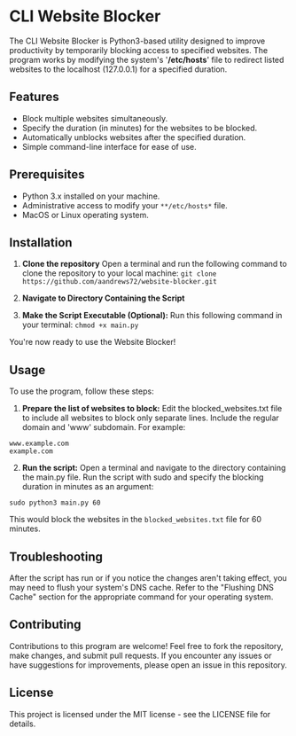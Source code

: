 # CLI Website Blocker

The CLI Website Blocker is Python3-based utility designed to improve productivity by temporarily blocking access to specified websites. The program works by modifying the system's '**/etc/hosts**' file to redirect listed websites to the localhost (127.0.0.1) for a specified duration.


## Features

- Block multiple websites simultaneously.
- Specify the duration (in minutes) for the websites to be blocked.
- Automatically unblocks websites after the specified duration.
- Simple command-line interface for ease of use.


## Prerequisites

- Python 3.x installed on your machine.
- Administrative access to modify your ```**/etc/hosts*``` file.
- MacOS or Linux operating system.


## Installation

1. **Clone the repository**
Open a terminal and run the following command to clone the repository to your local machine:
```git clone https://github.com/aandrews72/website-blocker.git```

2. **Navigate to Directory Containing the Script**

3. **Make the Script Executable (Optional):**
Run this following command in your terminal:
```chmod +x main.py```

You're now ready to use the Website Blocker!

## Usage

To use the program, follow these steps:
1. **Prepare the list of websites to block:**
Edit the blocked_websites.txt file to include all websites to block only separate lines. Include the regular domain and 'www' subdomain. For example:

```
www.example.com 
example.com
```

2. **Run the script:**
Open a terminal and navigate to the directory containing the main.py file. Run the script with sudo and specify the blocking duration in minutes as an argument:

```sudo python3 main.py 60```

This would block the websites in the ```blocked_websites.txt``` file for 60 minutes.


## Troubleshooting

After the script has run or if you notice the changes aren't taking effect, you may need to flush your system's DNS cache. Refer to the "Flushing DNS Cache" section for the appropriate command for your operating system.


## Contributing

Contributions to this program are welcome! Feel free to fork the repository, make changes, and submit pull requests. If you encounter any issues or have suggestions for improvements, please open an issue in this repository. 


## License

This project is licensed under the MIT license - see the LICENSE file for details.
